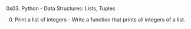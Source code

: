 0x03. Python - Data Structures: Lists, Tuples

0. Print a list of integers - Write a function that prints all integers of a list.
